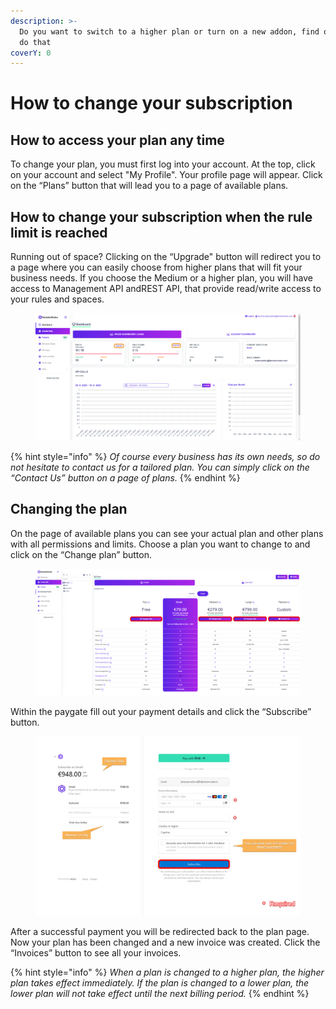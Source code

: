 ```yaml
---
description: >-
  Do you want to switch to a higher plan or turn on a new addon, find out how to
  do that
coverY: 0
---
```


# How to change your subscription

## How to access your plan any time

To change your plan, you must first log into your account. At the top, click on your account and select "My Profile". Your profile page will appear. Click on the “Plans” button that will lead you to a page of available plans.

## How to change your subscription when the rule limit is reached

Running out of space? Clicking on the “Upgrade" button will redirect you to a page where you can easily choose from higher plans that will fit your business needs. If you choose the Medium or a higher plan, you will have access to Management API andREST API, that provide read/write access to your rules and spaces.

<figure><img src="../../.gitbook/assets/rulelimitreached.png" alt=""><figcaption></figcaption></figure>

{% hint style="info" %}
_Of course every business has its own needs, so do not hesitate to contact us for a tailored plan. You can simply click on the “Contact Us” button on a page of plans._
{% endhint %}

## Changing the plan

On the page of available plans you can see your actual plan and other plans with all permissions and limits. Choose a plan you want to change to and click on the “Change plan” button.

<figure><img src="../../.gitbook/assets/changeplan.png" alt=""><figcaption></figcaption></figure>

Within the paygate fill out your payment details and click the “Subscribe” button.

<figure><img src="../../.gitbook/assets/paygate.png" alt=""><figcaption></figcaption></figure>

After a successful payment you will be redirected back to the plan page. Now your plan has been changed and a new invoice was created. Click the “Invoices” button to see all your invoices.

{% hint style="info" %}
_When a plan is changed to a higher plan, the higher plan takes effect immediately. If the plan is changed to a lower plan, the lower plan will not take effect until the next billing period._
{% endhint %}
